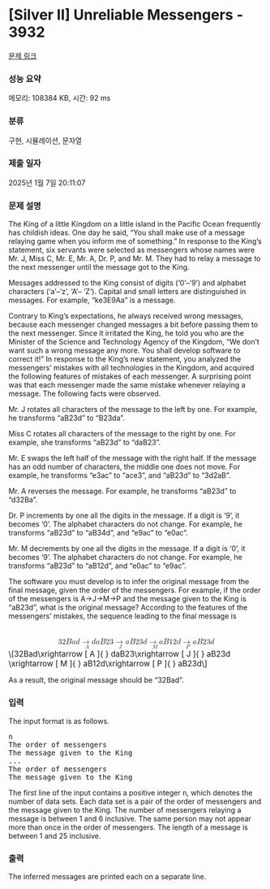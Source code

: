 # [Silver II] Unreliable Messengers - 3932 

[문제 링크](https://www.acmicpc.net/problem/3932) 

### 성능 요약

메모리: 108384 KB, 시간: 92 ms

### 분류

구현, 시뮬레이션, 문자열

### 제출 일자

2025년 1월 7일 20:11:07

### 문제 설명

<p>The King of a little Kingdom on a little island in the Pacific Ocean frequently has childish ideas. One day he said, “You shall make use of a message relaying game when you inform me of something.” In response to the King’s statement, six servants were selected as messengers whose names were Mr. J, Miss C, Mr. E, Mr. A, Dr. P, and Mr. M. They had to relay a message to the next messenger until the message got to the King.</p>

<p>Messages addressed to the King consist of digits (‘0’–‘9’) and alphabet characters (‘a’–‘z’, ‘A’– ‘Z’). Capital and small letters are distinguished in messages. For example, “ke3E9Aa” is a message.</p>

<p>Contrary to King’s expectations, he always received wrong messages, because each messenger changed messages a bit before passing them to the next messenger. Since it irritated the King, he told you who are the Minister of the Science and Technology Agency of the Kingdom, “We don’t want such a wrong message any more. You shall develop software to correct it!” In response to the King’s new statement, you analyzed the messengers’ mistakes with all technologies in the Kingdom, and acquired the following features of mistakes of each messenger. A surprising point was that each messenger made the same mistake whenever relaying a message. The following facts were observed.</p>

<p>Mr. J rotates all characters of the message to the left by one. For example, he transforms “aB23d” to “B23da”.</p>

<p>Miss C rotates all characters of the message to the right by one. For example, she transforms “aB23d” to “daB23”.</p>

<p>Mr. E swaps the left half of the message with the right half. If the message has an odd number of characters, the middle one does not move. For example, he transforms “e3ac” to “ace3”, and “aB23d” to “3d2aB”.</p>

<p>Mr. A reverses the message. For example, he transforms “aB23d” to “d32Ba”.</p>

<p>Dr. P increments by one all the digits in the message. If a digit is ‘9’, it becomes ‘0’. The alphabet characters do not change. For example, he transforms “aB23d” to “aB34d”, and “e9ac” to “e0ac”.</p>

<p>Mr. M decrements by one all the digits in the message. If a digit is ‘0’, it becomes ‘9’. The alphabet characters do not change. For example, he transforms “aB23d” to “aB12d”, and “e0ac” to “e9ac”.</p>

<p>The software you must develop is to infer the original message from the final message, given the order of the messengers. For example, if the order of the messengers is A→J→M→P and the message given to the King is “aB23d”, what is the original message? According to the features of the messengers’ mistakes, the sequence leading to the final message is</p>

<p><mjx-container class="MathJax" jax="CHTML" display="true" style="font-size: 109%; position: relative;"> <mjx-math display="true" class="MJX-TEX" aria-hidden="true" style="margin-left: 0px; margin-right: 0px;"><mjx-mn class="mjx-n"><mjx-c class="mjx-c33"></mjx-c><mjx-c class="mjx-c32"></mjx-c></mjx-mn><mjx-mi class="mjx-i"><mjx-c class="mjx-c1D435 TEX-I"></mjx-c></mjx-mi><mjx-mi class="mjx-i"><mjx-c class="mjx-c1D44E TEX-I"></mjx-c></mjx-mi><mjx-mi class="mjx-i"><mjx-c class="mjx-c1D451 TEX-I"></mjx-c></mjx-mi><mjx-munderover space="4"><mjx-over style="padding-bottom: 0.111em; padding-left: 0.265em;"><mjx-mpadded size="s"><mjx-block style="width: 0.833em; position: relative;"><mjx-rbox style="left: 0.278em; top: 0.2em; max-width: 0.833em;"><mjx-mspace style="height: 0.25em; vertical-align: -0.25em;"></mjx-mspace></mjx-rbox></mjx-block></mjx-mpadded></mjx-over><mjx-box><mjx-munder><mjx-row><mjx-base><mjx-mstyle><mjx-mo class="mjx-n"><mjx-stretchy-h class="mjx-c2192" style="width: 1.119em;"><mjx-ext><mjx-c></mjx-c></mjx-ext><mjx-end><mjx-c></mjx-c></mjx-end></mjx-stretchy-h></mjx-mo></mjx-mstyle></mjx-base></mjx-row><mjx-row><mjx-under style="padding-top: 0.167em;"><mjx-mpadded size="s"><mjx-block style="width: 1.583em; position: relative;"><mjx-rbox style="left: 0.278em; top: -0.15em; max-width: 1.583em;"><mjx-mi class="mjx-i"><mjx-c class="mjx-c1D434 TEX-I"></mjx-c></mjx-mi><mjx-mspace style="height: 0.75em;"></mjx-mspace></mjx-rbox></mjx-block></mjx-mpadded></mjx-under></mjx-row></mjx-munder></mjx-box></mjx-munderover><mjx-mi class="mjx-i" space="4"><mjx-c class="mjx-c1D451 TEX-I"></mjx-c></mjx-mi><mjx-mi class="mjx-i"><mjx-c class="mjx-c1D44E TEX-I"></mjx-c></mjx-mi><mjx-mi class="mjx-i"><mjx-c class="mjx-c1D435 TEX-I"></mjx-c></mjx-mi><mjx-mn class="mjx-n"><mjx-c class="mjx-c32"></mjx-c><mjx-c class="mjx-c33"></mjx-c></mjx-mn><mjx-munderover space="4"><mjx-over style="padding-bottom: 0.111em; padding-left: 0.224em;"><mjx-mpadded size="s"><mjx-block style="width: 0.833em; position: relative;"><mjx-rbox style="left: 0.278em; top: 0.2em; max-width: 0.833em;"><mjx-mspace style="height: 0.25em; vertical-align: -0.25em;"></mjx-mspace></mjx-rbox></mjx-block></mjx-mpadded></mjx-over><mjx-box><mjx-munder><mjx-row><mjx-base style="padding-left: 0.018em;"><mjx-mstyle><mjx-mo class="mjx-n"><mjx-c class="mjx-c2192"></mjx-c></mjx-mo></mjx-mstyle></mjx-base></mjx-row><mjx-row><mjx-under style="padding-top: 0.167em;"><mjx-mpadded size="s"><mjx-block style="width: 1.466em; margin: 0px 0px -0.022em; position: relative;"><mjx-rbox style="left: 0.278em; top: -0.15em; max-width: 1.466em;"><mjx-mi class="mjx-i"><mjx-c class="mjx-c1D43D TEX-I"></mjx-c></mjx-mi><mjx-mspace style="height: 0.75em;"></mjx-mspace></mjx-rbox></mjx-block></mjx-mpadded></mjx-under></mjx-row></mjx-munder></mjx-box></mjx-munderover><mjx-mi class="mjx-i" space="4"><mjx-c class="mjx-c1D44E TEX-I"></mjx-c></mjx-mi><mjx-mi class="mjx-i"><mjx-c class="mjx-c1D435 TEX-I"></mjx-c></mjx-mi><mjx-mn class="mjx-n"><mjx-c class="mjx-c32"></mjx-c><mjx-c class="mjx-c33"></mjx-c></mjx-mn><mjx-mi class="mjx-i"><mjx-c class="mjx-c1D451 TEX-I"></mjx-c></mjx-mi><mjx-munderover space="4"><mjx-over style="padding-bottom: 0.111em; padding-left: 0.372em;"><mjx-mpadded size="s"><mjx-block style="width: 0.833em; position: relative;"><mjx-rbox style="left: 0.278em; top: 0.2em; max-width: 0.833em;"><mjx-mspace style="height: 0.25em; vertical-align: -0.25em;"></mjx-mspace></mjx-rbox></mjx-block></mjx-mpadded></mjx-over><mjx-box><mjx-munder><mjx-row><mjx-base><mjx-mstyle><mjx-mo class="mjx-n"><mjx-stretchy-h class="mjx-c2192" style="width: 1.332em;"><mjx-ext><mjx-c></mjx-c></mjx-ext><mjx-end><mjx-c></mjx-c></mjx-end></mjx-stretchy-h></mjx-mo></mjx-mstyle></mjx-base></mjx-row><mjx-row><mjx-under style="padding-top: 0.167em;"><mjx-mpadded size="s"><mjx-block style="width: 1.884em; position: relative;"><mjx-rbox style="left: 0.278em; top: -0.15em; max-width: 1.884em;"><mjx-mi class="mjx-i"><mjx-c class="mjx-c1D440 TEX-I"></mjx-c></mjx-mi><mjx-mspace style="height: 0.75em;"></mjx-mspace></mjx-rbox></mjx-block></mjx-mpadded></mjx-under></mjx-row></mjx-munder></mjx-box></mjx-munderover><mjx-mi class="mjx-i" space="4"><mjx-c class="mjx-c1D44E TEX-I"></mjx-c></mjx-mi><mjx-mi class="mjx-i"><mjx-c class="mjx-c1D435 TEX-I"></mjx-c></mjx-mi><mjx-mn class="mjx-n"><mjx-c class="mjx-c31"></mjx-c><mjx-c class="mjx-c32"></mjx-c></mjx-mn><mjx-mi class="mjx-i"><mjx-c class="mjx-c1D451 TEX-I"></mjx-c></mjx-mi><mjx-munderover space="4"><mjx-over style="padding-bottom: 0.111em; padding-left: 0.266em;"><mjx-mpadded size="s"><mjx-block style="width: 0.833em; position: relative;"><mjx-rbox style="left: 0.278em; top: 0.2em; max-width: 0.833em;"><mjx-mspace style="height: 0.25em; vertical-align: -0.25em;"></mjx-mspace></mjx-rbox></mjx-block></mjx-mpadded></mjx-over><mjx-box><mjx-munder><mjx-row><mjx-base><mjx-mstyle><mjx-mo class="mjx-n"><mjx-stretchy-h class="mjx-c2192" style="width: 1.12em;"><mjx-ext><mjx-c></mjx-c></mjx-ext><mjx-end><mjx-c></mjx-c></mjx-end></mjx-stretchy-h></mjx-mo></mjx-mstyle></mjx-base></mjx-row><mjx-row><mjx-under style="padding-top: 0.167em;"><mjx-mpadded size="s"><mjx-block style="width: 1.584em; position: relative;"><mjx-rbox style="left: 0.278em; top: -0.15em; max-width: 1.584em;"><mjx-mi class="mjx-i"><mjx-c class="mjx-c1D443 TEX-I"></mjx-c></mjx-mi><mjx-mspace style="height: 0.75em;"></mjx-mspace></mjx-rbox></mjx-block></mjx-mpadded></mjx-under></mjx-row></mjx-munder></mjx-box></mjx-munderover><mjx-mi class="mjx-i" space="4"><mjx-c class="mjx-c1D44E TEX-I"></mjx-c></mjx-mi><mjx-mi class="mjx-i"><mjx-c class="mjx-c1D435 TEX-I"></mjx-c></mjx-mi><mjx-mn class="mjx-n"><mjx-c class="mjx-c32"></mjx-c><mjx-c class="mjx-c33"></mjx-c></mjx-mn><mjx-mi class="mjx-i"><mjx-c class="mjx-c1D451 TEX-I"></mjx-c></mjx-mi></mjx-math><mjx-assistive-mml unselectable="on" display="block"><math xmlns="http://www.w3.org/1998/Math/MathML" display="block"><mn>32</mn><mi>B</mi><mi>a</mi><mi>d</mi><munderover><mstyle scriptlevel="0"><mo data-mjx-texclass="REL">→</mo></mstyle><mpadded width="+0.833em" lspace="0.278em" voffset=".15em" depth="-.15em"><mi>A</mi><mspace height=".75em"></mspace></mpadded><mpadded width="+0.833em" lspace="0.278em" voffset="-.2em" height="-.2em"><mspace depth=".25em"></mspace></mpadded></munderover><mi>d</mi><mi>a</mi><mi>B</mi><mn>23</mn><munderover><mstyle scriptlevel="0"><mo data-mjx-texclass="REL">→</mo></mstyle><mpadded width="+0.833em" lspace="0.278em" voffset=".15em" depth="-.15em"><mi>J</mi><mspace height=".75em"></mspace></mpadded><mpadded width="+0.833em" lspace="0.278em" voffset="-.2em" height="-.2em"><mspace depth=".25em"></mspace></mpadded></munderover><mi>a</mi><mi>B</mi><mn>23</mn><mi>d</mi><munderover><mstyle scriptlevel="0"><mo data-mjx-texclass="REL">→</mo></mstyle><mpadded width="+0.833em" lspace="0.278em" voffset=".15em" depth="-.15em"><mi>M</mi><mspace height=".75em"></mspace></mpadded><mpadded width="+0.833em" lspace="0.278em" voffset="-.2em" height="-.2em"><mspace depth=".25em"></mspace></mpadded></munderover><mi>a</mi><mi>B</mi><mn>12</mn><mi>d</mi><munderover><mstyle scriptlevel="0"><mo data-mjx-texclass="REL">→</mo></mstyle><mpadded width="+0.833em" lspace="0.278em" voffset=".15em" depth="-.15em"><mi>P</mi><mspace height=".75em"></mspace></mpadded><mpadded width="+0.833em" lspace="0.278em" voffset="-.2em" height="-.2em"><mspace depth=".25em"></mspace></mpadded></munderover><mi>a</mi><mi>B</mi><mn>23</mn><mi>d</mi></math></mjx-assistive-mml><span aria-hidden="true" class="no-mathjax mjx-copytext">\[32Bad\xrightarrow [ A ]{  } daB23\xrightarrow [ J ]{  } aB23d \xrightarrow [ M ]{  } aB12d\xrightarrow [ P ]{  } aB23d\]</span> </mjx-container></p>

<p>As a result, the original message should be “32Bad”.</p>

### 입력 

 <p>The input format is as follows.</p>

<pre>n
The order of messengers
The message given to the King
...
The order of messengers
The message given to the King
</pre>

<p>The first line of the input contains a positive integer n, which denotes the number of data sets. Each data set is a pair of the order of messengers and the message given to the King. The number of messengers relaying a message is between 1 and 6 inclusive. The same person may not appear more than once in the order of messengers. The length of a message is between 1 and 25 inclusive.</p>

### 출력 

 <p>The inferred messages are printed each on a separate line.</p>

